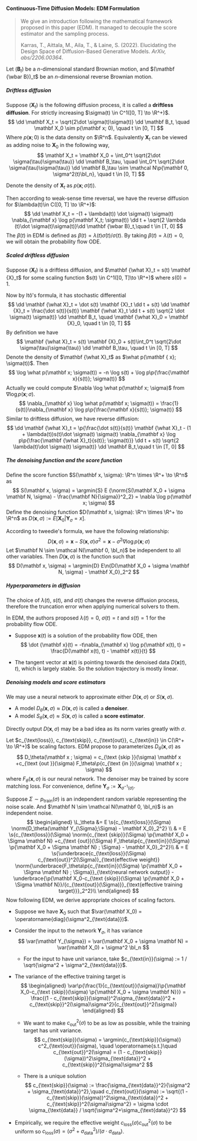 #### Continuous-Time Diffusion Models: EDM Formulation

> We give an introduction following the mathematical framework proposed in this paper (EDM). It managed to decouple the score estimator and the sampling process.
>
> Karras, T., Aittala, M., Aila, T., & Laine, S. (2022). Elucidating the Design Space of Diffusion-Based Generative Models. *ArXiv, abs/2206.00364*.

Let $(\mathbf B_t)$ be a $n$-dimensional standard Brownian motion, and $(\mathbf {\wbar B})_t$ be an $n$-dimensional reverse Brownian motion.

##### Driftless diffusion

Suppose $(\mathbf X_t)$ is the following diffusion process, it is called a **driftless diffusion**. For strictly increasing $\sigma(t) \in C^1([0, T] \to \R^+)$.
$$
\dd \mathbf X_t = \sqrt{2\dot \sigma(t)\sigma(t)} \dd \mathbf B_t, \quad \mathbf X_0 \sim p(\mathbf x; 0), \quad t \in [0, T]
$$
Where $p(\mathbf x; 0)$ is the data density on $\R^n$. Equivalently $\mathbf X_t$ can be viewed as adding noise to $\mathbf X_0$ in the following way,
$$
\mathbf X_t = \mathbf X_0 + \int_0^t \sqrt{2\dot \sigma(\tau)\sigma(\tau)} \dd \mathbf B_\tau, \quad \int_0^t \sqrt{2\dot \sigma(\tau)\sigma(\tau)} \dd \mathbf B_\tau \sim \mathcal N\p{\mathbf 0, \sigma^2(t)\bI_n}, \quad t \in [0, T]
$$

Denote the density of $\mathbf X_t$ as $p(\mathbf x; \sigma(t))$.

Then according to weak-sense time reversal, we have the reverse diffusion for $\lambda(t)\in C([0, T] \to \R^+)$:
$$
\dd \mathbf X_t = -(1 + \lambda(t)) \dot \sigma(t) \sigma(t) \nabla_{\mathbf x} \log p(\mathbf X_t; \sigma(t)) \dd t + \sqrt{2 \lambda (t)\dot \sigma(t)\sigma(t)}\dd \mathbf {\wbar B}_t,\quad t \in [T, 0]
$$
The $\beta(t)$ in EDM is defined as $\beta(t) = \lambda(t) \dot \sigma(t) / \sigma(t)$. By taking $\beta(t) = \lambda(t) = 0$, we will obtain the probability flow ODE.

##### Scaled driftless diffusion

Suppose $(\mathbf {X}_t)$ is a driftless diffusion, and $\mathbf {\what X}_t = s(t) \mathbf {X}_t$ for some scaling function $s(t) \in C^1([0, T]\to \R^+)$ where $s(0) = 1$.

Now by Itô's formula, it has stochastic differential
$$
\dd \mathbf {\what X}_t = \dot s(t) \mathbf {X}_t \dd t + s(t) \dd \mathbf {X}_t = \frac{\dot s(t)}{s(t)} \mathbf {\what X}_t \dd t + s(t) \sqrt{2 \dot \sigma(t) \sigma(t)} \dd \mathbf B_t, \quad \mathbf {\what X}_0 =  \mathbf {X}_0, \quad t \in [0, T]
$$
By definition we have
$$
\mathbf {\what X}_t = s(t) \mathbf {X}_0 + s(t)\int_0^t \sqrt{2\dot \sigma(\tau)\sigma(\tau)} \dd \mathbf B_\tau, \quad t \in [0, T]
$$
Denote the density of $\mathbf {\what X}_t$ as $\what p(\mathbf { x}; \sigma(t))$. Then
$$
\log \what p(\mathbf x; \sigma(t)) = -n \log s(t) + \log  p\p{\frac{\mathbf x}{s(t)}; \sigma(t)}
$$
Actually we could compute $\nabla \log \what p(\mathbf x; \sigma)$ from $\nabla \log p(\mathbf x; \sigma)$.
$$
\nabla_{\mathbf x} \log \what p(\mathbf x; \sigma(t)) = \frac{1}{s(t)}\nabla_{\mathbf x} \log p\p{\frac{\mathbf x}{s(t)}; \sigma(t)}
$$
Similar to driftless diffusion, we have reverse diffusion:
$$
\dd \mathbf {\what X}_t = \p{\frac{\dot s(t)}{s(t)} \mathbf {\what X}_t - (1 + \lambda(t))s(t)\dot \sigma(t) \sigma(t) \nabla_{\mathbf x} \log p\p{\frac{\mathbf {\what X}_t}{s(t)}; \sigma(t)}} \dd t + s(t) \sqrt{2 \lambda(t)\dot \sigma(t) \sigma(t)} \dd \mathbf B_t,\quad t \in [T, 0]
$$

##### The denoising function and the score function

Define the score function $S(\mathbf x, \sigma): \R^n \times \R^+ \to \R^n$ as
$$
S(\mathbf x, \sigma) = \argmin{S} E {\norm{S(\mathbf X_0 + \sigma \mathbf N, \sigma) - \frac{\mathbf N}{\sigma}}^2_2} = \nabla \log p(\mathbf x; \sigma)
$$
Define the denoising function $D(\mathbf x, \sigma): \R^n \times \R^+ \to \R^n$ as $D(\mathbf x, \sigma) := E[\mathbf X_0 | \mathbf Y_{\sigma} = x]$.

According to tweedie's formula, we have the following relationship:
$$
D(\mathbf x, \sigma) = \mathbf x - S(\mathbf x, \sigma) \sigma^2  = \mathbf x - \sigma^2\nabla \log p(\mathbf x; \sigma)
$$
Let $\mathbf N \sim \mathcal N(\mathbf 0, \bI_n)$ be independent to all other variables. Then $D(\mathbf x, \sigma)$ is the function such that
$$
D(\mathbf x, \sigma) = \argmin{D}  E\n{D(\mathbf X_0 + \sigma \mathbf N, \sigma) - \mathbf X_0}_2^2
$$

##### Hyperparameters in diffusion

The choice of $\lambda(t)$, $s(t)$, and $\sigma(t)$ changes the reverse diffusion process, therefore the truncation error when applying numerical solvers to them.

In EDM, the authors proposed $\lambda(t) = 0$, $\sigma(t) = t$ and $s(t) = 1$ for the probability flow ODE.

- Suppose $\mathbf x(t)$ is a solution of the probability flow ODE, then
  $$
  \dot {\mathbf x}(t) = -t\nabla_{\mathbf x} \log p(\mathbf x(t), t) = \frac{D(\mathbf x(t), t) - \mathbf x(t)}{t}
  $$

- The tangent vector at $\mathbf x(t)$ is pointing towards the denoised data $D(\mathbf x(t), t)$, which is largely stable. So the solution trajectory is mostly linear.

##### Denoising models and score estimators

We may use a neural network to approximate either $D(\mathbf x, \sigma)$ or $S(\mathbf x, \sigma)$.

- A model $D_\theta(\mathbf x, \sigma) \approx D(\mathbf x, \sigma)$ is called a **denoiser**.
- A model $S_\theta(\mathbf x, \sigma)\approx S(\mathbf x, \sigma)$ is called a **score estimator**.

Directly output $D(\mathbf x, \sigma)$ may be a bad idea as its norm varies greatly with $\sigma$.

Let $c_{\text{loss}}, c_{\text{skip}}, c_{\text{out}}, c_{\text{in}} \in C(\R^+ \to \R^+)$ be scaling factors. EDM propose to parameterizes $D_\theta(\mathbf x, \sigma)$ as
$$
D_\theta(\mathbf x ; \sigma) = c_{\text {skip }}(\sigma) \mathbf x +c_{\text {out }}(\sigma) F_\theta\p{c_{\text {in }}(\sigma) \mathbf x ; \sigma}
$$
where $F_\theta(\mathbf x, \sigma)$ is our neural network. The denoiser may be trained by score matching loss. For convenience, define $\mathbf Y_{\sigma} := \mathbf X_{\sigma^{-1}(\sigma)}$.

Suppose $\Sigma \sim p_{\text{train}}(\sigma)$ is an independent random variable representing the noise scale. And $\mathbf N \sim \mathcal N(\mathbf 0, \bI_n)$ is an independent noise.
$$
\begin{aligned}
\L_\theta &= E \s{c_{\text{loss}}(\Sigma) \norm{D_\theta(\mathbf Y_{\Sigma};\Sigma) - \mathbf X_0}_2^2} \\
& = E \s{c_{\text{loss}}(\Sigma) \norm{c_{\text {skip}}(\Sigma) \p{\mathbf X_0 + \Sigma \mathbf N} +c_{\text {out}}(\Sigma) F_\theta\p{c_{\text{in}}(\Sigma) \p{\mathbf X_0 + \Sigma \mathbf N} ; \Sigma} - \mathbf X_0}_2^2}\\
& = E \s{\underbrace{c_{\text{loss}}(\Sigma) c_{\text{out}}^2(\Sigma)}_{\text{effective weight}} \norm{\underbrace{F_\theta\p{c_{\text{in}}(\Sigma) \p{\mathbf X_0 + \Sigma \mathbf N} ; \Sigma}}_{\text{neural network output}} -\underbrace{\p{\mathbf X_0-c_{\text {skip}}(\Sigma) \p{\mathbf X_0 + \Sigma \mathbf N}}/{c_{\text{out}}(\Sigma)}}_{\text{effective training target}}}_2^2}\\
\end{aligned}
$$
Now following EDM, we derive appropriate choices of scaling factors.

- Suppose we have $\mathbf X_0$ such that $\var(\mathbf X_0) = \operatorname{diag}(\sigma^2_{\text{data}})$.

- Consider the input to the network $\mathbf Y_\sigma$, it has variance
  $$
  \var(\mathbf Y_{\sigma}) = \var(\mathbf X_0 + \sigma \mathbf N) = \var(\mathbf X_0) + \sigma^2 \bI_n
  $$

  - For the input to have unit variance, take $c_{\text{in}}(\sigma) := 1 / \sqrt{\sigma^2 + \sigma^2_{\text{data}}}$.

- The variance of the effective training target is
  $$
  \begin{aligned}
  \var\p{\frac{1}{c_{\text{out}}(\sigma)}\p{\mathbf X_0-c_{\text {skip}}(\sigma) \p{\mathbf X_0 + \sigma \mathbf N}}} = \frac{(1 - c_{\text{skip}}(\sigma))^2\sigma_{\text{data}}^2 + c_{\text{skip}}^2(\sigma)\sigma^2}{c_{\text{out}}^2(\sigma)}
  \end{aligned}
  $$

  - We want to make $c_{\text{out}}^2(\sigma)$ to be as low as possible, while the training target has unit variance.
    $$
    c_{\text{skip}}(\sigma) = \argmin{c_{\text{skip}}(\sigma)} c^2_{\text{out}}(\sigma), \quad \operatorname{s.t.}\quad  c_{\text{out}}^2(\sigma) = (1 - c_{\text{skip}}(\sigma))^2\sigma_{\text{data}}^2 + c_{\text{skip}}^2(\sigma)\sigma^2
    $$

  - There is a unique solution
    $$
    c_{\text{skip}}(\sigma) := \frac{\sigma_{\text{data}}^2}{\sigma^2 + \sigma_{\text{data}}^2},\quad c_{\text{out}}(\sigma) := \sqrt{(1 - c_{\text{skip}}(\sigma))^2\sigma_{\text{data}}^2 + c_{\text{skip}}^2(\sigma)\sigma^2} = \sigma \cdot \sigma_{\text{data}} / \sqrt{\sigma^2+\sigma_{\text{data}}^2}
    $$

- Empirically, we require the effective weight $c_{\text{loss}}(\sigma) c_{\text{out}}^2(\sigma)$ to be uniform so $c_{\text{loss}}(\sigma) = (\sigma^2 + \sigma_{\text{data}}^2) / (\sigma \cdot \sigma_{\text{data}})$.
